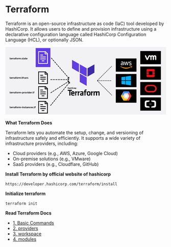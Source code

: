 # Terraform
Terraform is an open-source infrastructure as code (IaC) tool developed by HashiCorp. It allows users to define and provision infrastructure using a declarative configuration language called HashiCorp Configuration Language (HCL), or optionally JSON.

![Terraform](https://github.com/herrry107/Terraform/blob/main/images/terraform.png)

**What Terraform Does**

Terraform lets you automate the setup, change, and versioning of infrastructure safely and efficiently. It supports a wide variety of infrastructure providers, including:
- Cloud providers (e.g., AWS, Azure, Google Cloud)
- On-premise solutions (e.g., VMware)
- SaaS providers (e.g., Cloudflare, GitHub)

**Install Terraform by official website of hashicorp**
<pre><code>https://developer.hashicorp.com/terraform/install</code></pre>

**Initialize terraform**
<pre><code>terraform init</code></pre>

**Read Terraform Docs**

- [1. Basic Commands](https://github.com/herrry107/Terraform/tree/main/basic-commands)
- [2. providers](https://github.com/herrry107/Terraform/tree/main/providers)
- [3. workspace](https://github.com/herrry107/Terraform/tree/main/workspace)
- [4. modules](https://github.com/herrry107/Terraform/tree/main/modules)

